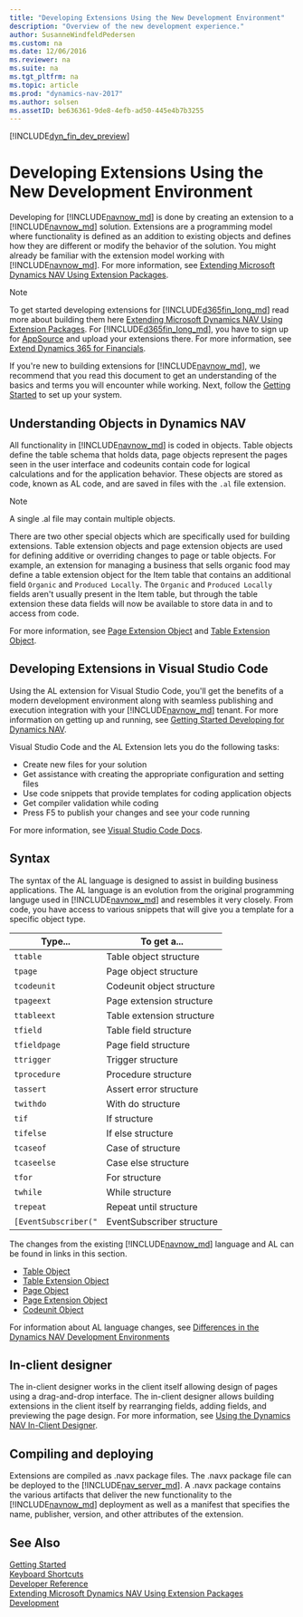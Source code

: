 ```yaml
---
title: "Developing Extensions Using the New Development Environment"
description: "Overview of the new development experience."
author: SusanneWindfeldPedersen
ms.custom: na
ms.date: 12/06/2016
ms.reviewer: na
ms.suite: na
ms.tgt_pltfrm: na
ms.topic: article
ms.prod: "dynamics-nav-2017"
ms.author: solsen
ms.assetID: be636361-9de8-4efb-ad50-445e4b7b3255
---
```


[!INCLUDE[dyn_fin_dev_preview](../dynamics-nav/includes/newdev_dev_preview.md)]

# Developing Extensions Using the New Development Environment

Developing for [!INCLUDE[navnow_md](includes/navnow_md.md)] is done by creating an extension to a [!INCLUDE[navnow_md](includes/navnow_md.md)] solution. Extensions are a programming model where functionality is defined as an addition to existing objects and defines how they are different or modify the behavior of the solution.
You might already be familiar with the extension model working with [!INCLUDE[navnow_md](includes/navnow_md.md)]. For more information, see [Extending Microsoft Dynamics NAV Using Extension Packages](extending-microsoft-dynamics-nav-using-extension-packages.md).

> [!NOTE]  
> To get started developing extensions for [!INCLUDE[d365fin_long_md](includes/d365fin_long_md.md)] read more about building them here [Extending Microsoft Dynamics NAV Using Extension Packages](extending-microsoft-dynamics-nav-using-extension-packages.md). For [!INCLUDE[d365fin_long_md](includes/d365fin_long_md.md)], you have to sign up for [AppSource](https://appsource.microsoft.com/en-us/) and upload your extensions there. For more information, see [Extend Dynamics 365 for Financials](https://madeira.microsoft.com/en-us/documentation/madeira-develop-extensions/). 


If you're new to building extensions for [!INCLUDE[navnow_md](includes/navnow_md.md)], we recommend that you read this document to get an understanding of the basics and terms you will encounter while working. Next, follow the [Getting Started](newdev-get-started.md) to set up your system.
<!-- and then jump straight into your first extension - Hello World [link to hello world]().-->

## Understanding Objects in Dynamics NAV
All functionality in [!INCLUDE[navnow_md](includes/navnow_md.md)] is coded in objects. Table objects define the table schema that holds data, page objects represent the pages seen in the user interface and codeunits contain code for logical calculations and for the application behavior. These objects are stored as code, known as AL code, and are saved in files with the ```.al``` file extension.  

> [!NOTE]  
> A single .al file may contain multiple objects.      

There are two other special objects which are specifically used for building extensions. Table extension objects and page extension objects are used for defining additive or overriding changes to page or table objects. For example, an extension for managing a business that sells organic food may define a table extension object for the Item table that contains an additional field ```Organic``` and ```Produced Locally```. The ```Organic``` and ```Produced Locally``` fields aren't usually present in the Item table, but through the table extension these data fields will now be available to store data in and to access from code.

For more information, see [Page Extension Object](newdev-page-ext-object.md) and [Table Extension Object](newdev-table-ext-object.md).

## Developing Extensions in Visual Studio Code
Using the AL extension for Visual Studio Code, you'll get the benefits of a modern development environment along with seamless publishing and execution integration with your [!INCLUDE[navnow_md](includes/navnow_md.md)] tenant. For more information on getting up and running, see [Getting Started Developing for Dynamics NAV](newdev-get-started.md). 

Visual Studio Code and the AL Extension lets you do the following tasks:

- Create new files for your solution
- Get assistance with creating the appropriate configuration and setting files
- Use code snippets that provide templates for coding application objects 
- Get compiler validation while coding
- Press F5 to publish your changes and see your code running

For more information, see [Visual Studio Code Docs](https://code.visualstudio.com/docs).

## Syntax
The syntax of the AL language is designed to assist in building business applications. The AL language is an evolution from the original programming languge used in [!INCLUDE[navnow_md](includes/navnow_md.md)] and resembles it very closely. From code, you have access to various snippets that will give you a template for a specific object type. 

|Type... | To get a... |
|--------|-------------|
|```ttable```| Table object structure|
|```tpage```| Page object structure|
|```tcodeunit```| Codeunit object structure|
|```tpageext```| Page extension structure|
|```ttableext```| Table extension structure|
|```tfield```| Table field structure|
|```tfieldpage```| Page field structure|
|```ttrigger```| Trigger structure|
|```tprocedure```| Procedure structure|
|```tassert```| Assert error structure|
|```twithdo```| With do structure|
|```tif```| If structure|
|```tifelse```| If else structure|
|```tcaseof```| Case of structure|
|```tcaseelse```| Case else structure|
|```tfor```| For structure|
|```twhile```| While structure|
|```trepeat```| Repeat until structure|
|```[EventSubscriber("```| EventSubscriber structure|


The changes from the existing [!INCLUDE[navnow_md](includes/navnow_md.md)] language and AL can be found in links in this section.

- [Table Object](newdev-table-object.md)
- [Table Extension Object](newdev-table-ext-object.md)
- [Page Object](newdev-page-object.md)
- [Page Extension Object](newdev-page-ext-object.md)
- [Codeunit Object](newdev-codeunit-object.md)

For information about AL language changes, see [Differences in the Dynamics NAV Development Environments](newdev-differences.md)

## In-client designer
The in-client designer works in the client itself allowing design of pages using a drag-and-drop interface. The in-client designer allows building extensions in the client itself by rearranging fields, adding fields, and previewing the page design. For more information, see [Using the Dynamics NAV In-Client Designer](newdev-inclient-designer.md).

## Compiling and deploying
Extensions are compiled as .navx package files. The .navx package file can be deployed to the [!INCLUDE[nav_server_md](includes/nav_server_md.md)]. A .navx package contains the various artifacts that deliver the new functionality to the [!INCLUDE[navnow_md](includes/navnow_md.md)] deployment as well as a manifest that specifies the name, publisher, version, and other attributes of the extension.

## See Also
[Getting Started](newdev-get-started.md)  
[Keyboard Shortcuts](newdev-keyboard-shortcuts.md)    
[Developer Reference](newdev-reference-overview.md)  
[Extending Microsoft Dynamics NAV Using Extension Packages](extending-microsoft-dynamics-nav-using-extension-packages.md)  
[Development](development.md)


